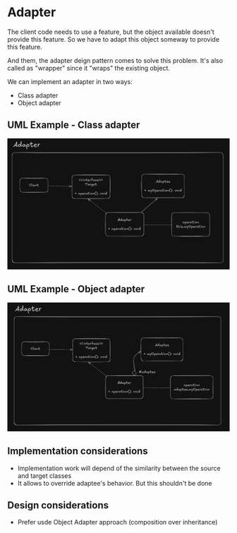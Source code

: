 # Adapter

The client code needs to use a feature, but the object available doesn't provide this feature. So we have to adapt this object someway to provide this feature. 

And them, the adapter deign pattern comes to solve this problem. It's also called as "wrapper" since it "wraps" the existing object.

We can implement an adapter in two ways:

- Class adapter
- Object adapter

## UML Example - Class adapter

![alt text](adapter_uml_example.png)


## UML Example - Object adapter

![alt text](object_adapter_uml_example.png)

## Implementation considerations

- Implementation work will depend of the similarity between the source and target classes
- It allows to override adaptee's behavior. But this shouldn't be done

## Design considerations

- Prefer usde Object Adapter approach (composition over inheritance)

